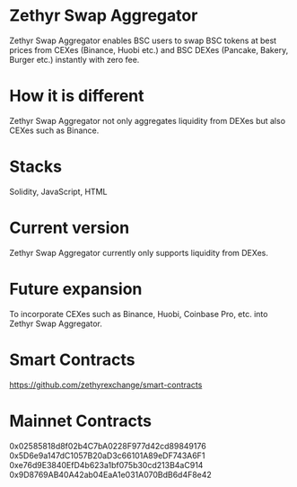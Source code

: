 # Zethyr Swap Aggregator

Zethyr Swap Aggregator enables BSC users to swap BSC tokens at best prices from CEXes (Binance, Huobi etc.) and BSC DEXes (Pancake, Bakery, Burger etc.) instantly with zero fee.

# How it is different
Zethyr Swap Aggregator not only aggregates liquidity from DEXes but also CEXes such as Binance.

# Stacks
Solidity, JavaScript, HTML

# Current version
Zethyr Swap Aggregator currently only supports liquidity from DEXes.

# Future expansion
To incorporate CEXes such as Binance, Huobi, Coinbase Pro, etc. into Zethyr Swap Aggregator.

# Smart Contracts

https://github.com/zethyrexchange/smart-contracts

# Mainnet Contracts

0x02585818d8f02b4C7bA0228F977d42cd89849176
0x5D6e9a147dC1057B20aD3c66101A89eDF743A6F1
0xe76d9E3840EfD4b623a1bf075b30cd213B4aC914
0x9D8769AB40A42ab04EaA1e031A070BdB6d4F8e42
